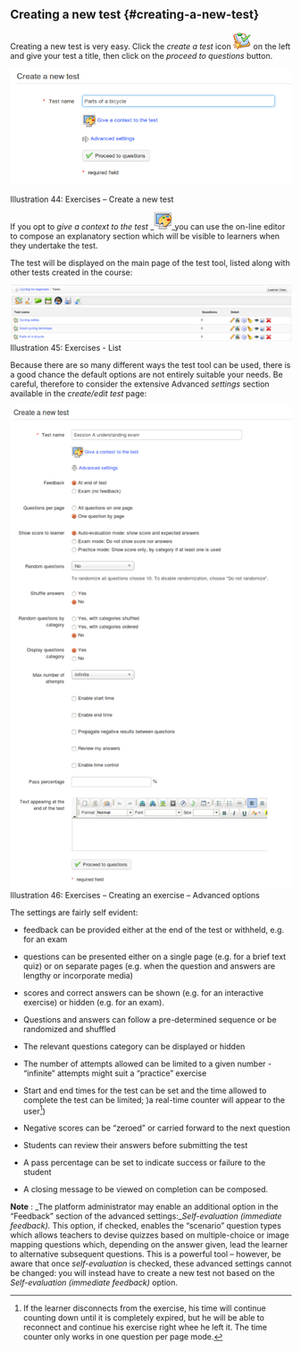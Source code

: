 ## Creating a new test {#creating-a-new-test}

Creating a new test is very easy. Click the _create a test_ icon ![](../assets/graphics130.png) on the left and give your test a title, then click on the _proceed to questions_ button.

![](../assets/graphics133.png)

Illustration 44: Exercises – Create a new test

If you opt to _give a context to the test_ _![](../assets/graphics131.png)_you can use the on-line editor to compose an explanatory section which will be visible to learners when they undertake the test.

The test will be displayed on the main page of the test tool, listed along with other tests created in the course:

![](../assets/graphics134.png)Illustration 45: Exercises - List

Because there are so many different ways the test tool can be used, there is a good chance the default options are not entirely suitable your needs. Be careful, therefore to consider the extensive Advanced _settings_ section available in the _create/edit test_ page:

![](../assets/graphics135.png)Illustration 46: Exercises – Creating an exercise – Advanced options

The settings are fairly self evident:

*   feedback can be provided either at the end of the test or withheld, e.g. for an exam

*   questions can be presented either on a single page (e.g. for a brief text quiz) or on separate pages (e.g. when the question and answers are lengthy or incorporate media)

*   scores and correct answers can be shown (e.g. for an interactive exercise) or hidden (e.g. for an exam).

*   Questions and answers can follow a pre-determined sequence or be randomized and shuffled

*   The relevant questions category can be displayed or hidden

*   The number of attempts allowed can be limited to a given number - “infinite” attempts might suit a “practice” exercise

*   Start and end times for the test can be set and the time allowed to complete the test can be limited; )a real-time counter will appear to the user[^10])

*   Negative scores can be “zeroed” or carried forward to the next question

*   Students can review their answers before submitting the test

*   A pass percentage can be set to indicate success or failure to the student

*   A closing message to be viewed on completion can be composed.

**Note** : _The platform administrator may enable an additional option in the “Feedback” section of the advanced settings:__Self-evaluation (immediate feedback)._ This option, if checked, enables the “scenario” question types which allows teachers to devise quizzes based on multiple-choice or image mapping questions which, depending on the answer given, lead the learner to alternative subsequent questions. This is a powerful tool – however, be aware that once _self-evaluation_ is checked, these advanced settings cannot be changed: you will instead have to create a new test not based on the _Self-evaluation (immediate feedback)_ option.

[^10]: If the learner disconnects from the exercise, his time will continue counting down until it is completely expired, but he will be able to reconnect and continue his exercise right whee he left it. The time counter only works in one question per page mode.